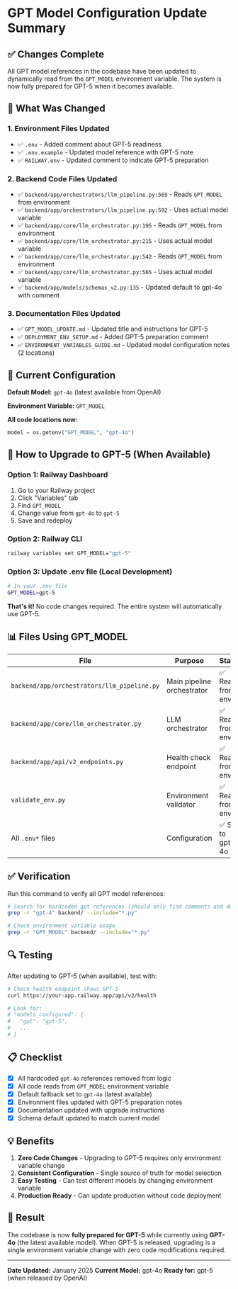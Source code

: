 # GPT Model Configuration Update Summary

## ✅ Changes Complete

All GPT model references in the codebase have been updated to dynamically read from the `GPT_MODEL` environment variable. The system is now fully prepared for GPT-5 when it becomes available.

## 📝 What Was Changed

### 1. Environment Files Updated
- ✅ `.env` - Added comment about GPT-5 readiness
- ✅ `.env.example` - Updated model reference with GPT-5 note
- ✅ `RAILWAY.env` - Updated comment to indicate GPT-5 preparation

### 2. Backend Code Files Updated
- ✅ `backend/app/orchestrators/llm_pipeline.py:569` - Reads `GPT_MODEL` from environment
- ✅ `backend/app/orchestrators/llm_pipeline.py:592` - Uses actual model variable
- ✅ `backend/app/core/llm_orchestrator.py:195` - Reads `GPT_MODEL` from environment
- ✅ `backend/app/core/llm_orchestrator.py:215` - Uses actual model variable
- ✅ `backend/app/core/llm_orchestrator.py:542` - Reads `GPT_MODEL` from environment
- ✅ `backend/app/core/llm_orchestrator.py:565` - Uses actual model variable
- ✅ `backend/app/models/schemas_v2.py:135` - Updated default to gpt-4o with comment

### 3. Documentation Files Updated
- ✅ `GPT_MODEL_UPDATE.md` - Updated title and instructions for GPT-5
- ✅ `DEPLOYMENT_ENV_SETUP.md` - Added GPT-5 preparation comment
- ✅ `ENVIRONMENT_VARIABLES_GUIDE.md` - Updated model configuration notes (2 locations)

## 🎯 Current Configuration

**Default Model:** `gpt-4o` (latest available from OpenAI)

**Environment Variable:** `GPT_MODEL`

**All code locations now:**
```python
model = os.getenv("GPT_MODEL", "gpt-4o")
```

## 🚀 How to Upgrade to GPT-5 (When Available)

### Option 1: Railway Dashboard
1. Go to your Railway project
2. Click "Variables" tab
3. Find `GPT_MODEL`
4. Change value from `gpt-4o` to `gpt-5`
5. Save and redeploy

### Option 2: Railway CLI
```bash
railway variables set GPT_MODEL="gpt-5"
```

### Option 3: Update .env file (Local Development)
```bash
# In your .env file
GPT_MODEL=gpt-5
```

**That's it!** No code changes required. The entire system will automatically use GPT-5.

## 📊 Files Using GPT_MODEL

| File | Purpose | Status |
|------|---------|--------|
| `backend/app/orchestrators/llm_pipeline.py` | Main pipeline orchestrator | ✅ Reads from env |
| `backend/app/core/llm_orchestrator.py` | LLM orchestrator | ✅ Reads from env |
| `backend/app/api/v2_endpoints.py` | Health check endpoint | ✅ Reads from env |
| `validate_env.py` | Environment validator | ✅ Reads from env |
| All `.env*` files | Configuration | ✅ Set to gpt-4o |

## ✅ Verification

Run this command to verify all GPT model references:

```bash
# Search for hardcoded gpt references (should only find comments and defaults)
grep -r "gpt-4" backend/ --include="*.py"

# Check environment variable usage
grep -r "GPT_MODEL" backend/ --include="*.py"
```

## 🔍 Testing

After updating to GPT-5 (when available), test with:

```bash
# Check health endpoint shows GPT-5
curl https://your-app.railway.app/api/v2/health

# Look for:
# "models_configured": {
#   "gpt": "gpt-5",
#   ...
# }
```

## 📋 Checklist

- [x] All hardcoded `gpt-4o` references removed from logic
- [x] All code reads from `GPT_MODEL` environment variable
- [x] Default fallback set to `gpt-4o` (latest available)
- [x] Environment files updated with GPT-5 preparation notes
- [x] Documentation updated with upgrade instructions
- [x] Schema default updated to match current model

## 💡 Benefits

1. **Zero Code Changes** - Upgrading to GPT-5 requires only environment variable change
2. **Consistent Configuration** - Single source of truth for model selection
3. **Easy Testing** - Can test different models by changing environment variable
4. **Production Ready** - Can update production without code deployment

## 🎉 Result

The codebase is now **fully prepared for GPT-5** while currently using **GPT-4o** (the latest available model). When GPT-5 is released, upgrading is a single environment variable change with zero code modifications required.

---

**Date Updated:** January 2025
**Current Model:** gpt-4o
**Ready for:** gpt-5 (when released by OpenAI)
